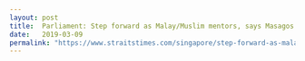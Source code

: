 ```yaml
---
layout: post
title:  Parliament: Step forward as Malay/Muslim mentors, says Masagos Zulkifli
date:   2019-03-09
permalink: "https://www.straitstimes.com/singapore/step-forward-as-malaymuslim-mentors-masagos"
---
```

